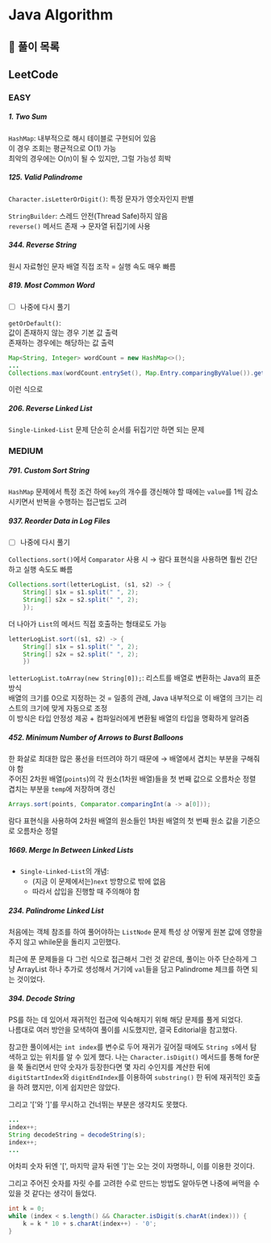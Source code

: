 # Java Algorithm

## 📝 풀이 목록

## LeetCode

### EASY

##### 1. Two Sum
`HashMap`: 내부적으로 해시 테이블로 구현되어 있음  
이 경우 조회는 평균적으로 O(1) 가능  
최악의 경우에는 O(n)이 될 수 있지만, 그럴 가능성 희박

##### 125. Valid Palindrome
`Character.isLetterOrDigit()`: 특정 문자가 영숫자인지 판별  

`StringBuilder`: 스레드 안전(Thread Safe)하지 않음  
`reverse()` 메서드 존재 → 문자열 뒤집기에 사용

##### 344. Reverse String
원시 자료형인 문자 배열 직접 조작 = 실행 속도 매우 빠름

##### 819. Most Common Word

- [ ] 나중에 다시 풀기  

`getOrDefault()`:  
값이 존재하지 않는 경우 기본 값 출력  
존재하는 경우에는 해당하는 값 출력

```java
Map<String, Integer> wordCount = new HashMap<>();
...
Collections.max(wordCount.entrySet(), Map.Entry.comparingByValue()).getKey();
```
이런 식으로 

##### 206. Reverse Linked List

`Single-Linked-List` 문제
단순히 순서를 뒤집기만 하면 되는 문제

### MEDIUM

##### 791. Custom Sort String

`HashMap` 문제에서 특정 조건 하에 `key`의 개수를 갱신해야 할 때에는 `value`를 1씩 감소시키면서 반복을 수행하는 접근법도 고려

##### 937. Reorder Data in Log Files

- [ ] 나중에 다시 풀기

`Collections.sort()`에서 `Comparator` 사용 시 → 람다 표현식을 사용하면 훨씬 간단하고 실행 속도도 빠름

```java
Collections.sort(letterLogList, (s1, s2) -> {
	String[] s1x = s1.split(" ", 2);
	String[] s2x = s2.split(" ", 2);
    });
```

더 나아가 `List`의 메서드 직접 호출하는 형태로도 가능

```java
letterLogList.sort((s1, s2) -> {
	String[] s1x = s1.split(" ", 2);
	String[] s2x = s2.split(" ", 2);
    })
```

`letterLogList.toArray(new String[0]);`: 리스트를 배열로 변환하는 Java의 표준 방식  
배열의 크기를 0으로 지정하는 것 = 일종의 관례, Java 내부적으로 이 배열의 크기는 리스트의 크기에 맞게 자동으로 조정  
이 방식은 타입 안정성 제공 + 컴파일러에게 변환될 배열의 타입을 명확하게 알려줌

##### 452. Minimum Number of Arrows to Burst Balloons

한 화살로 최대한 많은 풍선을 터뜨려야 하기 때문에 → 배열에서 겹치는 부분을 구해줘야 함  
주어진 2차원 배열(`points`)의 각 원소(1차원 배열)들을 첫 번째 값으로 오름차순 정렬  
겹치는 부분을 `temp`에 저장하며 갱신

```java
Arrays.sort(points, Comparator.comparingInt(a -> a[0]));
```
람다 표현식을 사용하여 2차원 배열의 원소들인 1차원 배열의 첫 번째 원소 값을 기준으로 오름차순 정렬

##### 1669. Merge In Between Linked Lists

- `Single-Linked-List`의 개념:
  - (지금 이 문제에서는)`next` 방향으로 밖에 없음
  - 따라서 삽입을 진행할 때 주의해야 함

##### 234. Palindrome Linked List

처음에는 객체 참조를 하여 풀어야하는 `ListNode` 문제 특성 상 어떻게 원본 값에 영향을 주지 않고 while문을 돌리지 고민했다.

최근에 푼 문제들을 다 그런 식으로 접근해서 그런 것 같은데, 풀이는 아주 단순하게 그냥 ArrayList 하나 추가로 생성해서 거기에 `val`들을 담고 Palindrome 체크를 하면 되는 것이었다.

##### 394. Decode String

PS를 하는 데 있어서 재귀적인 접근에 익숙해지기 위해 해당 문제를 풀게 되었다.  
나름대로 여러 방안을 모색하여 풀이를 시도했지만, 결국 Editorial을 참고했다.  

참고한 풀이에서는 `int index`를 변수로 두어 재귀가 깊어질 때에도 `String s`에서 탐색하고 있는 위치를 알 수 있게 했다. 나는 `Character.isDigit()` 메서드를 통해 for문을 쭉 돌리면서 만약 숫자가 등장한다면 몇 자리 수인지를 계산한 뒤에 `digitStartIndex`와 `digitEndIndex`를 이용하여 `substring()` 한 뒤에 재귀적인 호출을 하려 했지만, 이게 쉽지만은 않았다.  

그리고 '['와 ']'를 무시하고 건너뛰는 부분은 생각치도 못했다.

```java
...
index++;
String decodeString = decodeString(s);
index++;
...
```

어차피 숫자 뒤엔 '[', 마지막 글자 뒤엔 ']'는 오는 것이 자명하니, 이를 이용한 것이다.

그리고 주어진 숫자를 자릿 수를 고려한 수로 만드는 방법도 알아두면 나중에 써먹을 수 있을 것 같다는 생각이 들었다.

```java
int k = 0;
while (index < s.length() && Character.isDigit(s.charAt(index))) {
	k = k * 10 + s.charAt(index++) - '0';
}
```